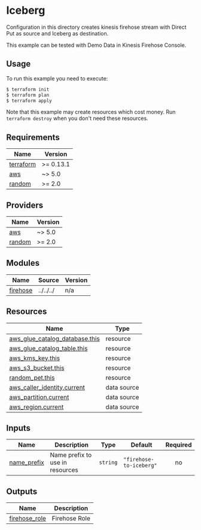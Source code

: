 # Iceberg

Configuration in this directory creates kinesis firehose stream with Direct Put as source and Iceberg as destination.

This example can be tested with Demo Data in Kinesis Firehose Console.

## Usage

To run this example you need to execute:

```bash
$ terraform init
$ terraform plan
$ terraform apply
```

Note that this example may create resources which cost money. Run `terraform destroy` when you don't need these resources.

<!-- BEGINNING OF PRE-COMMIT-TERRAFORM DOCS HOOK -->
## Requirements

| Name | Version |
|------|---------|
| <a name="requirement_terraform"></a> [terraform](#requirement\_terraform) | >= 0.13.1 |
| <a name="requirement_aws"></a> [aws](#requirement\_aws) | ~> 5.0 |
| <a name="requirement_random"></a> [random](#requirement\_random) | >= 2.0 |

## Providers

| Name | Version |
|------|---------|
| <a name="provider_aws"></a> [aws](#provider\_aws) | ~> 5.0 |
| <a name="provider_random"></a> [random](#provider\_random) | >= 2.0 |

## Modules

| Name | Source | Version |
|------|--------|---------|
| <a name="module_firehose"></a> [firehose](#module\_firehose) | ../../../ | n/a |

## Resources

| Name | Type |
|------|------|
| [aws_glue_catalog_database.this](https://registry.terraform.io/providers/hashicorp/aws/latest/docs/resources/glue_catalog_database) | resource |
| [aws_glue_catalog_table.this](https://registry.terraform.io/providers/hashicorp/aws/latest/docs/resources/glue_catalog_table) | resource |
| [aws_kms_key.this](https://registry.terraform.io/providers/hashicorp/aws/latest/docs/resources/kms_key) | resource |
| [aws_s3_bucket.this](https://registry.terraform.io/providers/hashicorp/aws/latest/docs/resources/s3_bucket) | resource |
| [random_pet.this](https://registry.terraform.io/providers/hashicorp/random/latest/docs/resources/pet) | resource |
| [aws_caller_identity.current](https://registry.terraform.io/providers/hashicorp/aws/latest/docs/data-sources/caller_identity) | data source |
| [aws_partition.current](https://registry.terraform.io/providers/hashicorp/aws/latest/docs/data-sources/partition) | data source |
| [aws_region.current](https://registry.terraform.io/providers/hashicorp/aws/latest/docs/data-sources/region) | data source |

## Inputs

| Name | Description | Type | Default | Required |
|------|-------------|------|---------|:--------:|
| <a name="input_name_prefix"></a> [name\_prefix](#input\_name\_prefix) | Name prefix to use in resources | `string` | `"firehose-to-iceberg"` | no |

## Outputs

| Name | Description |
|------|-------------|
| <a name="output_firehose_role"></a> [firehose\_role](#output\_firehose\_role) | Firehose Role |
<!-- END OF PRE-COMMIT-TERRAFORM DOCS HOOK -->
